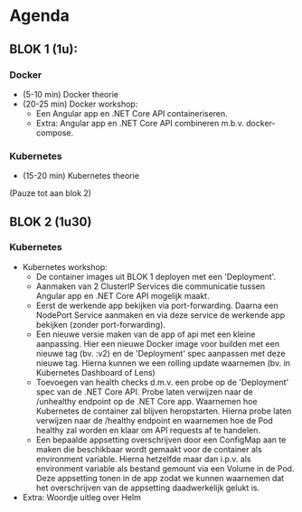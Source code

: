 # Agenda
## BLOK 1 (1u):
### Docker
* (5-10 min) Docker theorie
* (20-25 min) Docker workshop:
  * Een Angular app en .NET Core API containeriseren.
  * Extra: Angular app en .NET Core API combineren m.b.v. docker-compose.
 
### Kubernetes
 * (15-20 min) Kubernetes theorie
 
(Pauze tot aan blok 2)

## BLOK 2 (1u30)
### Kubernetes
* Kubernetes workshop:
  * De container images uit BLOK 1 deployen met een 'Deployment'.
  * Aanmaken van 2 ClusterIP Services die communicatie tussen Angular app en .NET Core API mogelijk maakt.
  * Eerst de werkende app bekijken via port-forwarding. Daarna een NodePort Service aanmaken en via deze service de werkende app bekijken (zonder port-forwarding).
  * Een nieuwe versie maken van de app of api met een kleine aanpassing. Hier een nieuwe Docker image voor builden met een nieuwe tag (bv. :v2) en de 'Deployment' spec aanpassen met deze nieuwe tag. Hierna kunnen we een rolling update waarnemen (bv. in Kubernetes Dashboard of Lens)
  * Toevoegen van health checks d.m.v. een probe op de 'Deployment' spec van de .NET Core API. Probe laten verwijzen naar de /unhealthy endpoint op de .NET Core app. Waarnemen hoe Kubernetes de container zal blijven heropstarten. Hierna probe laten verwijzen naar de /healthy endpoint en waarnemen hoe de Pod healthy zal worden en klaar om API requests af te handelen.
  * Een bepaalde appsetting overschrijven door een ConfigMap aan te maken die beschikbaar wordt gemaakt voor de container als environment variable. Hierna hetzelfde maar dan i.p.v. als environment variable als bestand gemount via een Volume in de Pod. Deze appsetting tonen in de app zodat we kunnen waarnemen dat het overschrijven van de appsetting daadwerkelijk gelukt is.
* Extra: Woordje uitleg over Helm
